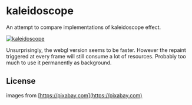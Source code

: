 kaleidoscope
=====

An attempt to compare implementations of kaleidoscope effect.

[![kaleidoscope](https://platane.github.io/kaleidoscope/kaleidoscope.jpg)](https://platane.github.io/kaleidoscope/)



Unsurprisingly, the webgl version seems to be faster.
However the repaint triggered at every frame will still consume a lot of resources. Probably too much to use it permanently as background.

## License
images from [https://pixabay.com](https://pixabay.com)

